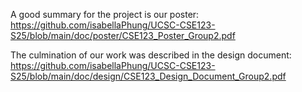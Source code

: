 A good summary for the project is our poster: https://github.com/isabellaPhung/UCSC-CSE123-S25/blob/main/doc/poster/CSE123_Poster_Group2.pdf

The culmination of our work was described in the design document: https://github.com/isabellaPhung/UCSC-CSE123-S25/blob/main/doc/design/CSE123_Design_Document_Group2.pdf

